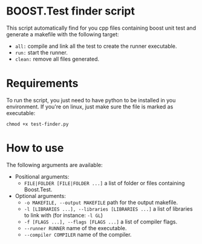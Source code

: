 BOOST.Test finder script
========================

This script automatically find for you cpp files containing boost unit test and
generate a makefile with the following target:

 * `all:` compile and link all the test to create the runner executable.
 * `run:` start the runner.
 * `clean:` remove all files generated.

Requirements
============

To run the script, you just need to have python to be installed in you environment.
If you're on linux, just make sure the file is marked as executable:

    chmod +x test-finder.py

How to use
==========

The following arguments are available:

 * Positional arguments:
   * `FILE|FOLDER [FILE|FOLDER ...]` a list of folder or files containing Boost.Test.
 * Optional arguments:
   * `-o MAKEFILE, --output MAKEFILE` path for the output makefile.
   * `-l [LIBRARIES ...], --libraries [LIBRARIES ...]` a list of libraries to link with (for instance: `-l GL`)
   * `-f [FLAGS ...], --flags [FLAGS ...]` a list of compiler flags.
   * `--runner RUNNER` name of the executable.
   * `--compiler COMPILER` name of the compiler.
